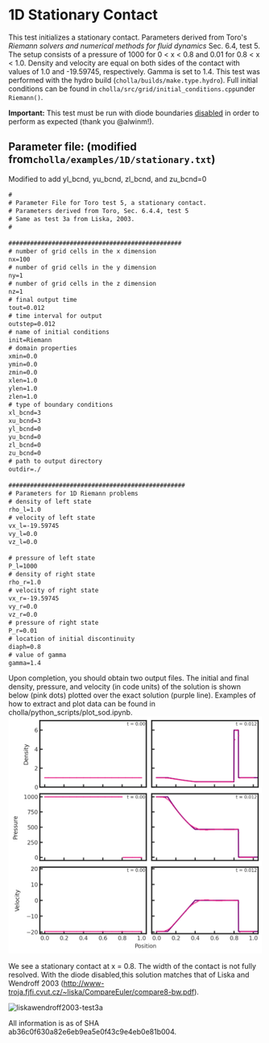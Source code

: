 # 1D Stationary Contact
This test initializes a stationary contact. Parameters derived from Toro's *Riemann solvers and numerical methods for fluid dynamics* Sec. 6.4, test 5. The setup consists of a pressure of 1000 for 0 \< x \< 0.8 and 0.01 for 0.8 \< x \< 1.0. Density and velocity are equal on both sides of the contact with values of 1.0 and -19.59745, respectively. Gamma is set to 1.4. This test was performed with the hydro build (`cholla/builds/make.type.hydro`). Full initial conditions can be found in `cholla/src/grid/initial_conditions.cpp`under `Riemann()`.  

**Important:** This test must be run with diode boundaries [disabled](https://github.com/alwinm/cholla/tree/main-diode) in order to perform as expected (thank you @alwinm!).  

## Parameter file: (modified from`cholla/examples/1D/stationary.txt`)
Modified to add yl_bcnd, yu_bcnd, zl_bcnd, and zu_bcnd=0
```
#
# Parameter File for Toro test 5, a stationary contact.
# Parameters derived from Toro, Sec. 6.4.4, test 5
# Same as test 3a from Liska, 2003.
#

################################################
# number of grid cells in the x dimension
nx=100
# number of grid cells in the y dimension
ny=1
# number of grid cells in the z dimension
nz=1
# final output time
tout=0.012
# time interval for output
outstep=0.012
# name of initial conditions
init=Riemann
# domain properties
xmin=0.0
ymin=0.0
zmin=0.0
xlen=1.0
ylen=1.0
zlen=1.0
# type of boundary conditions
xl_bcnd=3
xu_bcnd=3
yl_bcnd=0
yu_bcnd=0
zl_bcnd=0
zu_bcnd=0
# path to output directory
outdir=./

#################################################
# Parameters for 1D Riemann problems
# density of left state
rho_l=1.0
# velocity of left state
vx_l=-19.59745
vy_l=0.0
vz_l=0.0

# pressure of left state
P_l=1000
# density of right state
rho_r=1.0
# velocity of right state
vx_r=-19.59745
vy_r=0.0
vz_r=0.0
# pressure of right state
P_r=0.01
# location of initial discontinuity
diaph=0.8
# value of gamma
gamma=1.4
```
Upon completion, you should obtain two output files. The initial and final density, pressure, and velocity (in code units) of the solution is shown below (pink dots) plotted over the exact solution (purple line). Examples of how to extract and plot data can be found in cholla/python_scripts/plot_sod.ipynb.  
<img src="./images/1d_stationary_6panel_density_pressure.png" alt="Three rows of two scatter plots side by side. The first row shows density vs x position, the second row shows pressure vs x position, and the third row shows velocity vs position. In all rows, the first plot has the text 't = 0.00' in the upper right corner while the second plot has the text 't = 0.012' in the upper right corner. The plots of the first column are shown with pink dots while the plots of the second column have pink dots plotted over a purple line. In all cases, the pink dots match the shape of the purple line, albeit imperfectly. The initial density plot shows a constant value of 1 for all x while the final density plot shows a value of 1.0 remain constant until x = 0.1, at which it decreases to a value of 0.6 by x = 0.4. Here it remains approximately constant until it spikes to a value of 6 around x = 0.8. The width of the spike is less than 0.1 in x. From x = 0.9 to x = 1.0 density is constant at 1. The initial pressure plot shows a constant value of 1000 for x between 0.0 and 0.8 and a value of 0.01 for x between 0.8 and 1.0. The final pressure plot shows a value of 1000 until x = 0.1. Here it gradually decreases to a value of 450 at x = 40.4, where it remains constant until x = .85 cells. It abruptly drops to almost zero and stays there for the remaining 0.15 in x. The initial velocity plot shows a value of -19.59745 for all x. The final velocity plot shows a value of -19.59745 for x between 0.0 and 0.1, at which point the velocity decreases towards zero, which it reaches at x = 0.4. It remains at zero until x = 0.85, where it drops back to -19.59745." width="1200" />  

We see a stationary contact at x = 0.8. The width of the contact is not fully resolved. With the diode disabled,this solution matches that of Liska and Wendroff 2003 (http://www-troja.fjfi.cvut.cz/~liska/CompareEuler/compare8-bw.pdf).

![liskawendroff2003-test3a](https://github.com/evazlimen/cholla-example-tests/assets/109487593/66497918-ece1-4d01-8961-8ab7f8c0ec8b)

All information is as of SHA ab36c0f630a82e6eb9ea5e0f43c9e4eb0e81b004.
